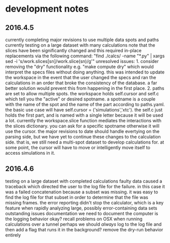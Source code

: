 # development notes

## 2016.4.5

currently completing major revisions to use multiple data spots and paths
currently testing on a large dataset with many calculations
note that the slices have been significantly changed and this required in-place replacements via the following command:
	"find ./calcs/ -name "*.py" | xargs sed -i 's/work\.slices\[sn\]/work.slice\(sn\)/g'"
unresolved issues:
	1. consider removing the "dry" functionality e.g. "make compute dry" which would interpret the specs files without doing anything. this was intended to update the workspace in the event that the user changed the specs and ran the calculations in an order that broke the consistency of the database. a far better solution would prevent this from happening in the first place.
	2. paths are set to allow multiple spots. the workspace holds self.cursor and self.c which tell you the "active" or desired spotname. a spotname is a couple with the name of the spot and the name of the part according to paths.yaml. the basic use case will have self.cursor = ('simulations','xtc'). the self.c just holds the first part, and is named with a single letter because it will be used a lot. currently the workspace.slice function mediates the interactions with the slices dictionary. you can ask for a specific spotname otherwise it will use the cursor. the major revisions to date should handle evertying on the parsing side, but we have yet to continue these changes to the calculation side. that is, we still need a multi-spot dataset to develop calculations for. at some point, the cursor will have to move or intelligently move itself to access simulations in it.

## 2016.4.6

testing on a large dataset with completed calculations
	faulty data caused a traceback which directed the user to the log file for the failure. in this case it was a failed concatenation because a subset was missing. it was easy to find the log file for that subset in order to determine that the file was missing frames. the error reporting didn't stop the calculator, which is a key feature when rapidly analyzing large, possibly error-containing data sets
outstanding issues
	documentation
		we need to document the computer
		is the logging behavior okay? 
			recall problems on OSX when running calculations over a tunnel
			perhaps we should *always* log to the log file and then add a flag that runs it in the background?
	remove the dry-run behavior entirely

